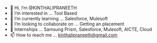 - 👋 Hi, I’m @KINTHALIPRANEETH
- 👀 I’m interested in ... Tool Based
- 🌱 I’m currently learning ... Salesforce, Mulesoft
- 💞️ I’m looking to collaborate on ... Getting an placement 
- 🌱 Internships ... Samsung Prism, Salesforce, Mulesoft, AICTE, Cloud
- 📫 How to reach me ... kinthalipraneeth@gmail.com

<!---
KINTHALIPRANEETH/KINTHALIPRANEETH is a ✨ special ✨ repository because its `README.md` (this file) appears on your GitHub profile.
You can click the Preview link to take a look at your changes.
--->
